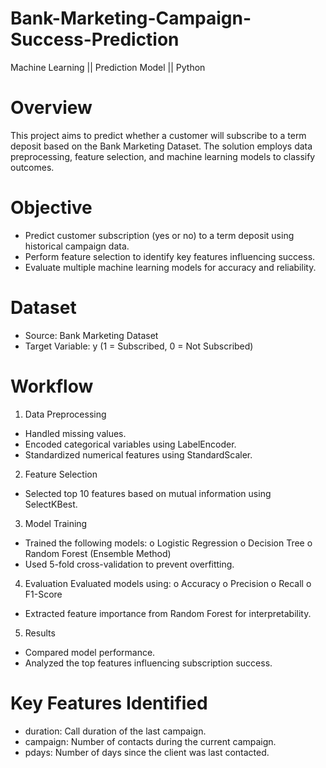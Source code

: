 # Bank-Marketing-Campaign-Success-Prediction
Machine Learning || Prediction Model || Python

# Overview
This project aims to predict whether a customer will subscribe to a term deposit based on 
the Bank Marketing Dataset. The solution employs data preprocessing, feature selection, and 
machine learning models to classify outcomes.
# Objective
- Predict customer subscription (yes or no) to a term deposit using historical campaign 
data.
- Perform feature selection to identify key features influencing success.
- Evaluate multiple machine learning models for accuracy and reliability.
# Dataset
- Source: Bank Marketing Dataset
- Target Variable: y (1 = Subscribed, 0 = Not Subscribed)
# Workflow
1. Data Preprocessing
- Handled missing values.
- Encoded categorical variables using LabelEncoder.
- Standardized numerical features using StandardScaler.
  
2. Feature Selection
- Selected top 10 features based on mutual information using SelectKBest.
  
3. Model Training
- Trained the following models:
o Logistic Regression
o Decision Tree
o Random Forest (Ensemble Method)
- Used 5-fold cross-validation to prevent overfitting.

4. Evaluation
Evaluated models using:
o Accuracy
o Precision
o Recall
o F1-Score
- Extracted feature importance from Random Forest for interpretability.
  
5. Results
- Compared model performance.
- Analyzed the top features influencing subscription success.
# Key Features Identified
- duration: Call duration of the last campaign.
- campaign: Number of contacts during the current campaign.
- pdays: Number of days since the client was last contacted.
